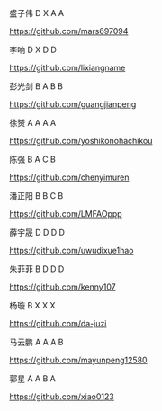 
盛子伟  D  X  A   A

https://github.com/mars697094

李响   D  X   D  D

https://github.com/lixiangname

彭光剑   B  A  B  B

https://github.com/guangjianpeng

徐赟  A   A   A  A

https://github.com/yoshikonohachikou

陈强   B   A   C  B

https://github.com/chenyimuren

潘正阳  B   B   C  B

https://github.com/LMFAOppp

薛宇晟  D  D   D  D

https://github.com/uwudixue1hao

朱菲菲  B  D   D  D

https://github.com/kenny107

杨璇  B  X  X  X 

https://github.com/da-juzi

马云鹏  A  A  A  B

https://github.com/mayunpeng12580

郭星  A  A   B  A

https://github.com/xiao0123
